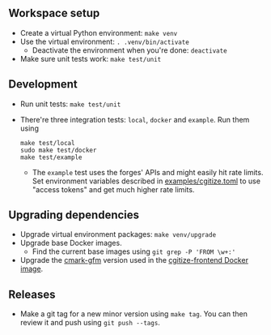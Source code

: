 Workspace setup
---------------

* Create a virtual Python environment: `make venv`
* Use the virtual environment: `. .venv/bin/activate`
    * Deactivate the environment when you're done: `deactivate`
* Make sure unit tests work: `make test/unit`

Development
-----------

* Run unit tests: `make test/unit`
* There're three integration tests: `local`, `docker` and `example`.
Run them using

      make test/local
      sudo make test/docker
      make test/example

    * The `example` test uses the forges' APIs and might easily hit rate
limits.
Set environment variables described in [examples/cgitize.toml] to use "access
tokens" and get much higher rate limits.

[examples/cgitize.toml]: examples/cgitize.toml

Upgrading dependencies
----------------------

* Upgrade virtual environment packages: `make venv/upgrade`
* Upgrade base Docker images.
    * Find the current base images using `git grep -P 'FROM \w+:'`
* Upgrade the [cmark-gfm] version used in the [cgitize-frontend Docker image].

[cmark-gfm]: https://github.com/github/cmark-gfm
[cgitize-frontend Docker image]: docker/frontend/Dockerfile

Releases
--------

* Make a git tag for a new minor version using `make tag`.
You can then review it and push using `git push --tags`.
